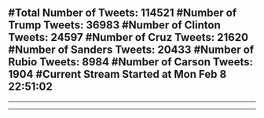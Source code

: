 #Total Number of Tweets: 114521 
#Number of Trump Tweets: 36983
#Number of Clinton Tweets: 24597
#Number of Cruz Tweets: 21620
#Number of Sanders Tweets: 20433
#Number of Rubio Tweets: 8984
#Number of Carson Tweets: 1904
#Current Stream Started at Mon Feb  8 22:51:02
---
---
---
